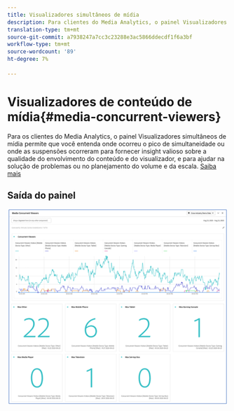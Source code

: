 ```yaml
---
title: Visualizadores simultâneos de mídia
description: Para clientes do Media Analytics, o painel Visualizadores simultâneos de mídia permite analisar visualizadores simultâneos para entender onde ocorreu o pico de simultaneidade ou onde as suspensões ocorreram.
translation-type: tm+mt
source-git-commit: a7938247a7cc3c23288e3ac5866ddecdf1f6a3bf
workflow-type: tm+mt
source-wordcount: '89'
ht-degree: 7%

---
```



# Visualizadores de conteúdo de mídia{#media-concurrent-viewers}

Para os clientes do Media Analytics, o painel Visualizadores simultâneos de mídia permite que você entenda onde ocorreu o pico de simultaneidade ou onde as suspensões ocorreram para fornecer insight valioso sobre a qualidade do envolvimento do conteúdo e do visualizador, e para ajudar na solução de problemas ou no planejamento do volume e da escala.  [Saiba mais](https://docs.adobe.com/content/help/en/analytics/analyze/analysis-workspace/panels/media-concurrent-viewers.html)

## Saída do painel

![](assets/concurrent-viewers-output.png)

